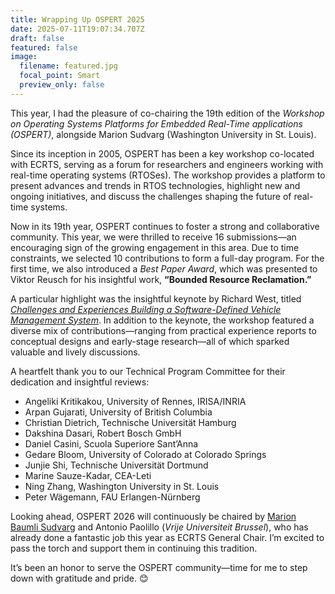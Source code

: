 ```yaml
---
title: Wrapping Up OSPERT 2025
date: 2025-07-11T19:07:34.707Z
draft: false
featured: false
image:
  filename: featured.jpg
  focal_point: Smart
  preview_only: false
---
```

This year, I had the pleasure of co-chairing the 19th edition of the *Workshop on Operating Systems Platforms for Embedded Real-Time applications (OSPERT)*, alongside Marion Sudvarg (Washington University in St. Louis).

Since its inception in 2005, OSPERT has been a key workshop co-located with ECRTS, serving as a forum for researchers and engineers working with real-time operating systems (RTOSes). The workshop provides a platform to present advances and trends in RTOS technologies, highlight new and ongoing initiatives, and discuss the challenges shaping the future of real-time systems.

Now in its 19th year, OSPERT continues to foster a strong and collaborative community. This year, we were thrilled to receive 16 submissions—an encouraging sign of the growing engagement in this area. Due to time constraints, we selected 10 contributions to form a full-day program. For the first time, we also introduced a *Best Paper Award*, which was presented to Viktor Reusch for his insightful work, **“Bounded Resource Reclamation.”**

A particular highlight was the insightful keynote by Richard West, titled *[Challenges and Experiences Building a Software-Defined Vehicle Management System](https://www.ecrts.org/workshops/ospert25/#keynote)*. In addition to the keynote, the workshop featured a diverse mix of contributions—ranging from practical experience reports to conceptual designs and early-stage research—all of which sparked valuable and lively discussions.

A heartfelt thank you to our Technical Program Committee for their dedication and insightful reviews:

* Angeliki Kritikakou, University of Rennes, IRISA/INRIA
* Arpan Gujarati, University of British Columbia
* Christian Dietrich, Technische Universität Hamburg
* Dakshina Dasari, Robert Bosch GmbH
* Daniel Casini, Scuola Superiore Sant’Anna
* Gedare Bloom, University of Colorado at Colorado Springs
* Junjie Shi, Technische Universität Dortmund
* Marine Sauze-Kadar, CEA-Leti
* Ning Zhang, Washington University in St. Louis
* Peter Wägemann, FAU Erlangen-Nürnberg

Looking ahead, OSPERT 2026 will continuously be chaired by [Marion Baumli Sudvarg](https://www.sudvarg.com/) and Antonio Paolillo (*Vrije Universiteit Brussel*), who has already done a fantastic job this year as ECRTS General Chair. I’m excited to pass the torch and support them in continuing this tradition.

It’s been an honor to serve the OSPERT community—time for me to step down with gratitude and pride. 😊